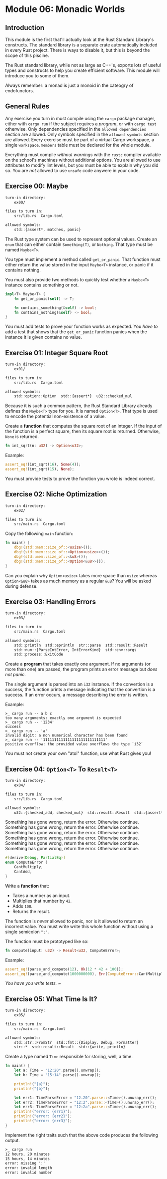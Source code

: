 # Module 06: Monadic Worlds

## Introduction

This module is the first that'll actually look at the Rust Standard Library's constructs. The
standard library is a separate crate automatically included in every Rust project. There is ways to
disable it, but this is beyond the scope of this piscine.

The Rust standard library, while not as large as C++'s, exports lots of useful types and constructs
to help you create efficient software. This module will introduce you to some of them.

Always remember: a monad is just a monoid in the cateogry of endofunctors.

## General Rules

Any exercise you turn in must compile using the `cargo` package manager, either with `cargo run`
if the subject requires a *program*, or with `cargo test` otherwise. Only dependencies specified
in the `allowed dependencies` section are allowed. Only symbols specified in the `allowed symbols`
section are allowed. Every exercise must be part of a virtual Cargo workspace, a single
`workspace.members` table must be declared for the whole module.

Everything must compile *without warnings* with the `rustc` compiler available on the school's
machines without additional options. You are allowed to use attributes to modify lint levels, but
you must be able to explain why you did so. You are *not* allowed to use `unsafe` code anywere in
your code.

## Exercise 00: Maybe

```txt
turn-in directory:
    ex00/

files to turn in:
    src/lib.rs  Cargo.toml

allowed symbols:
    std::{assert*, matches, panic}
```

The Rust type system can be used to represent optional values. Create an `enum` that can either
contain `Something(T)`, or `Nothing`. That type must be named `Maybe<T>`.

You type must implement a method called `get_or_panic`. That function must either return the
value stored in the input `Maybe<T>` instance, or panic if it contains nothing.

You must also provide two methods to quickly test whether a `Maybe<T>` instance contains
something or not.

```rust
impl<T> Maybe<T> {
    fn get_or_panic(self) -> T;

    fn contains_something(&self) -> bool;
    fn contains_nothing(&self) -> bool;
}
```

You must add tests to prove your function works as expected. You *have to* add a test that shows
that the `get_or_panic` function panics when the instance it is given contains no value.

## Exercise 01: Integer Square Root

```txt
turn-in directory:
    ex01/

files to turn in:
    src/lib.rs  Cargo.toml

allowed symbols:
    std::option::Option  std::{assert*}  u32::checked_mul
```

Because it is such a common pattern, the Rust Standard Library already defines the `Maybe<T>` type
for you. It is named `Option<T>`. That type is used to encode the potential non-existence of a
value.

Create a **function** that computes the square root of an integer. If the input of the function is
a perfect square, then its square root is returned. Otherwise, `None` is returned.

```rust
fn int_sqrt(n: u32) -> Option<u32>;
```

Example:

```rust
assert_eq!(int_sqrt(16), Some(4));
assert_eq!(int_sqrt(15), None);
```

You must provide tests to prove the function you wrote is indeed correct.

## Exercise 02: Niche Optimization

```txt
turn-in directory:
    ex02/

files to turn in:
    src/main.rs  Cargo.toml
```

Copy the following `main` function:

```rust
fn main() {
    dbg!(std::mem::size_of::<usize>());
    dbg!(std::mem::size_of::<Option<usize>>());
    dbg!(std::mem::size_of::<&u8>());
    dbg!(std::mem::size_of::<Option<&u8>>());
}
```

Can you explain why `Option<usize>` takes more space than `usize` whereas `Option<&u8>` takes as
much memory as a regular `&u8`? You will be asked during defense.

## Exercise 03: Handling Errors

```txt
turn-in directory:
    ex03/

files to turn in:
    src/main.rs  Cargo.toml

allowed symbols:
    std::println  std::eprintln  str::parse  std::result::Result
    std::num::{ParseIntError, IntErrorKind}  std::env::args
    std::process::ExitCode
```

Create a **program** that takes exactly one argument. If no arguments (or more than one) are
passed, the program prints an error message but *does not panic*.

The single argument is parsed into an `i32` instance. If the convertion is a success, the function
prints a message indicating that the convertion is a success. If an error occurs, a message
describing the error is written.

Example:

```
>_ cargo run -- a b c
too many arguments: exactly one argument is expected
>_ cargo run -- '1234'
success
>_ cargo run -- 'a'
invalid digit: a non numerical character has been found
>_ cargo run -- '1111111111111111111111111111'
positive overflow: the provided value overflows the type `i32`
```

You must not create your own "atoi" function, use what Rust gives you!

## Exercise 04: `Option<T>` To `Result<T>`

```txt
turn-in directory:
    ex04/

files to turn in:
    src/lib.rs  Cargo.toml

allowed symbols:
    u32::{checked_add, checked_mul}  std::result::Result  std::{assert*}
```

Something has gone wrong, return the error. Otherwise continue. Something has gone wrong, return
the error. Otherwise continue. Something has gone wrong, return the error. Otherwise continue.
Something has gone wrong, return the error. Otherwise continue. Something has gone wrong, return
the error. Otherwise continue. Something has gone wrong, return the error. Otherwise continue.

```rust
#[derive(Debug, PartialEq)]
enum ComputeError {
    CantMultiply,
    CantAdd,
}
```

Write a **function** that:

* Takes a number as an input.
* Multiplies that number by `42`.
* Adds `100`.
* Returns the result.

The function is *never* allowed to panic, nor is it allowed to return an incorrect value. You must
write write this whole function without using a single semicolon `";"`.

The function must be prototyped like so:

```rust
fn compute(input: u32) -> Result<u32, ComputeError>;
```

Example:

```rust
assert_eq!(parse_and_compute(12), Ok(12 * 42 + 100));
assert_eq!(parse_and_compute(1000000000), Err(ComputeError::CantMultiply));
```

*You have you write tests. ~*

## Exercise 05: What Time Is It?

```txt
turn-in directory:
    ex05/

files to turn in:
    src/main.rs  Cargo.toml

allowed symbols:
    std::str::FromStr  std::fmt::{Display, Debug, Formatter}
    str::*  std::result::Result  std::{write, println}
```

Create a type named `Time` responsible for storing, well, a time.

```rust
fn main() {
    let a: Time = "12:20".parse().unwrap();
    let b: Time = "15:14".parse().unwrap();

    println!("{a}");
    println!("{b}");

    let err1: TimeParseError = "12.20".parse::<Time>().unwrap_err();
    let err2: TimeParseError = "12:2".parse::<Time>().unwrap_err();
    let err3: TimeParseError = "12:2a".parse::<Time>().unwrap_err();
    println!("error: {err1}");
    println!("error: {err2}");
    println!("error: {err3}");
}
```

Implement the right traits such that the above code produces the following output.

```txt
>_ cargo run
12 hours, 20 minutes
15 hours, 14 minutes
error: missing ':'
error: invalid length
error: invalid number
```

